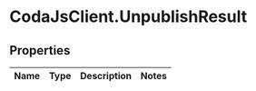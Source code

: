 # CodaJsClient.UnpublishResult

## Properties
Name | Type | Description | Notes
------------ | ------------- | ------------- | -------------
